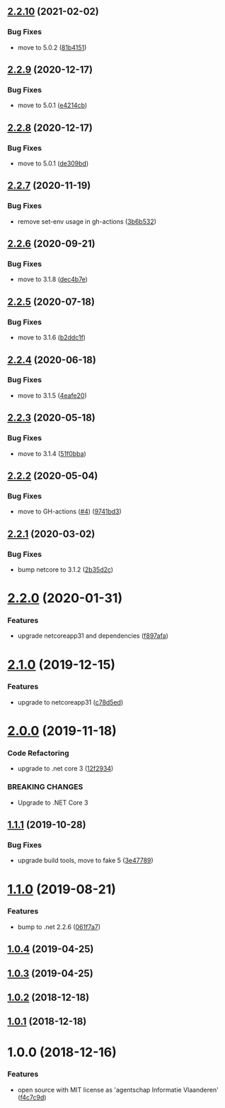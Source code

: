 ## [2.2.10](https://github.com/informatievlaanderen/deterministic-guid-generator/compare/v2.2.9...v2.2.10) (2021-02-02)


### Bug Fixes

* move to 5.0.2 ([81b4151](https://github.com/informatievlaanderen/deterministic-guid-generator/commit/81b4151fbffdf66f11c774a54c3cd8bbb1181271))

## [2.2.9](https://github.com/informatievlaanderen/deterministic-guid-generator/compare/v2.2.8...v2.2.9) (2020-12-17)


### Bug Fixes

* move to 5.0.1 ([e4214cb](https://github.com/informatievlaanderen/deterministic-guid-generator/commit/e4214cb23181db49dc325c16a77e2878a14effbc))

## [2.2.8](https://github.com/informatievlaanderen/deterministic-guid-generator/compare/v2.2.7...v2.2.8) (2020-12-17)


### Bug Fixes

* move to 5.0.1 ([de309bd](https://github.com/informatievlaanderen/deterministic-guid-generator/commit/de309bdcf177bf19f0f31c2332c859600403e1f9))

## [2.2.7](https://github.com/informatievlaanderen/deterministic-guid-generator/compare/v2.2.6...v2.2.7) (2020-11-19)


### Bug Fixes

* remove set-env usage in gh-actions ([3b6b532](https://github.com/informatievlaanderen/deterministic-guid-generator/commit/3b6b532fa7abde08982497b82409f61b8469ad6d))

## [2.2.6](https://github.com/informatievlaanderen/deterministic-guid-generator/compare/v2.2.5...v2.2.6) (2020-09-21)


### Bug Fixes

* move to 3.1.8 ([dec4b7e](https://github.com/informatievlaanderen/deterministic-guid-generator/commit/dec4b7ea6e6f15ae0d7733846ab614ea612bf99b))

## [2.2.5](https://github.com/informatievlaanderen/deterministic-guid-generator/compare/v2.2.4...v2.2.5) (2020-07-18)


### Bug Fixes

* move to 3.1.6 ([b2ddc1f](https://github.com/informatievlaanderen/deterministic-guid-generator/commit/b2ddc1fa2ff6d8f398406a976d2baca0883d586c))

## [2.2.4](https://github.com/informatievlaanderen/deterministic-guid-generator/compare/v2.2.3...v2.2.4) (2020-06-18)


### Bug Fixes

* move to 3.1.5 ([4eafe20](https://github.com/informatievlaanderen/deterministic-guid-generator/commit/4eafe20d59c5a81996ba39c9c41ad8ada6e4457d))

## [2.2.3](https://github.com/informatievlaanderen/deterministic-guid-generator/compare/v2.2.2...v2.2.3) (2020-05-18)


### Bug Fixes

* move to 3.1.4 ([51f0bba](https://github.com/informatievlaanderen/deterministic-guid-generator/commit/51f0bbae193a79a878677051f003b0734a57bd47))

## [2.2.2](https://github.com/informatievlaanderen/deterministic-guid-generator/compare/v2.2.1...v2.2.2) (2020-05-04)


### Bug Fixes

* move to GH-actions ([#4](https://github.com/informatievlaanderen/deterministic-guid-generator/issues/4)) ([9741bd3](https://github.com/informatievlaanderen/deterministic-guid-generator/commit/9741bd34b8a7f23ca224e8ce3ff9c5f57eb91a78))

## [2.2.1](https://github.com/informatievlaanderen/deterministic-guid-generator/compare/v2.2.0...v2.2.1) (2020-03-02)


### Bug Fixes

* bump netcore to 3.1.2 ([2b35d2c](https://github.com/informatievlaanderen/deterministic-guid-generator/commit/2b35d2c867287b8f48f3c15d815ec4f0bcf054b5))

# [2.2.0](https://github.com/informatievlaanderen/deterministic-guid-generator/compare/v2.1.0...v2.2.0) (2020-01-31)


### Features

* upgrade netcoreapp31 and dependencies ([f897afa](https://github.com/informatievlaanderen/deterministic-guid-generator/commit/f897afa0ad6565542439eca49e55f6a737ddb784))

# [2.1.0](https://github.com/informatievlaanderen/deterministic-guid-generator/compare/v2.0.0...v2.1.0) (2019-12-15)


### Features

* upgrade to netcoreapp31 ([c78d5ed](https://github.com/informatievlaanderen/deterministic-guid-generator/commit/c78d5ed17a3b9c1b532461eea8aa6dc5cc85cf7e))

# [2.0.0](https://github.com/informatievlaanderen/deterministic-guid-generator/compare/v1.1.1...v2.0.0) (2019-11-18)


### Code Refactoring

* upgrade to .net core 3 ([12f2934](https://github.com/informatievlaanderen/deterministic-guid-generator/commit/12f2934))


### BREAKING CHANGES

* Upgrade to .NET Core 3

## [1.1.1](https://github.com/informatievlaanderen/deterministic-guid-generator/compare/v1.1.0...v1.1.1) (2019-10-28)


### Bug Fixes

* upgrade build tools, move to fake 5 ([3e47789](https://github.com/informatievlaanderen/deterministic-guid-generator/commit/3e47789))

# [1.1.0](https://github.com/informatievlaanderen/deterministic-guid-generator/compare/v1.0.4...v1.1.0) (2019-08-21)


### Features

* bump to .net 2.2.6 ([061f7a7](https://github.com/informatievlaanderen/deterministic-guid-generator/commit/061f7a7))

## [1.0.4](https://github.com/informatievlaanderen/deterministic-guid-generator/compare/v1.0.3...v1.0.4) (2019-04-25)

## [1.0.3](https://github.com/informatievlaanderen/deterministic-guid-generator/compare/v1.0.2...v1.0.3) (2019-04-25)

## [1.0.2](https://github.com/informatievlaanderen/deterministic-guid-generator/compare/v1.0.1...v1.0.2) (2018-12-18)

## [1.0.1](https://github.com/informatievlaanderen/deterministic-guid-generator/compare/v1.0.0...v1.0.1) (2018-12-18)

# 1.0.0 (2018-12-16)


### Features

* open source with MIT license as 'agentschap Informatie Vlaanderen' ([f4c7c9d](https://github.com/informatievlaanderen/deterministic-guid-generator/commit/f4c7c9d))
